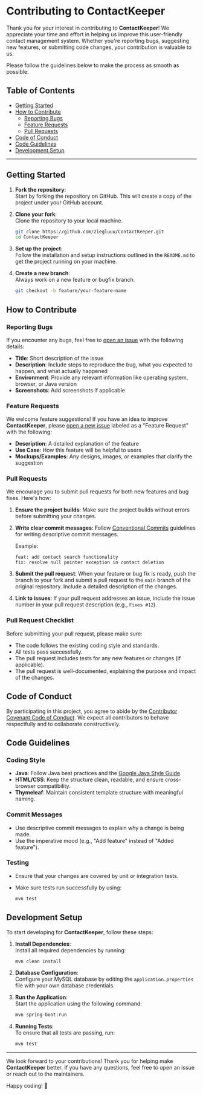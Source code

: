 
# Contributing to ContactKeeper

Thank you for your interest in contributing to **ContactKeeper**! We appreciate your time and effort in helping us improve this user-friendly contact management system. Whether you're reporting bugs, suggesting new features, or submitting code changes, your contribution is valuable to us.

Please follow the guidelines below to make the process as smooth as possible.

## Table of Contents

- [Getting Started](#getting-started)
- [How to Contribute](#how-to-contribute)
  - [Reporting Bugs](#reporting-bugs)
  - [Feature Requests](#feature-requests)
  - [Pull Requests](#pull-requests)
- [Code of Conduct](#code-of-conduct)
- [Code Guidelines](#code-guidelines)
- [Development Setup](#development-setup)

---

## Getting Started

1. **Fork the repository**:  
   Start by forking the repository on GitHub. This will create a copy of the project under your GitHub account.

2. **Clone your fork**:  
   Clone the repository to your local machine.

   ```bash
   git clone https://github.com/ziegluuu/ContactKeeper.git
   cd ContactKeeper
   ```

3. **Set up the project**:  
   Follow the installation and setup instructions outlined in the `README.md` to get the project running on your machine.

4. **Create a new branch**:  
   Always work on a new feature or bugfix branch.

   ```bash
   git checkout -b feature/your-feature-name
   ```

## How to Contribute

### Reporting Bugs

If you encounter any bugs, feel free to [open an issue](https://github.com/ziegluuu/ContactKeeper/issues) with the following details:

- **Title**: Short description of the issue
- **Description**: Include steps to reproduce the bug, what you expected to happen, and what actually happened
- **Environment**: Provide any relevant information like operating system, browser, or Java version
- **Screenshots**: Add screenshots if applicable

### Feature Requests

We welcome feature suggestions! If you have an idea to improve **ContactKeeper**, please [open a new issue](https://github.com/ziegluuu/ContactKeeper/issues) labeled as a "Feature Request" with the following:

- **Description**: A detailed explanation of the feature
- **Use Case**: How this feature will be helpful to users
- **Mockups/Examples**: Any designs, images, or examples that clarify the suggestion

### Pull Requests

We encourage you to submit pull requests for both new features and bug fixes. Here's how:

1. **Ensure the project builds**: Make sure the project builds without errors before submitting your changes.

2. **Write clear commit messages**: Follow [Conventional Commits](https://www.conventionalcommits.org/) guidelines for writing descriptive commit messages.

   Example: 
   ```
   feat: add contact search functionality
   fix: resolve null pointer exception in contact deletion
   ```

3. **Submit the pull request**: When your feature or bug fix is ready, push the branch to your fork and submit a pull request to the `main` branch of the original repository. Include a detailed description of the changes.

4. **Link to issues**: If your pull request addresses an issue, include the issue number in your pull request description (e.g., `Fixes #12`).

### Pull Request Checklist

Before submitting your pull request, please make sure:

- The code follows the existing coding style and standards.
- All tests pass successfully.
- The pull request includes tests for any new features or changes (if applicable).
- The pull request is well-documented, explaining the purpose and impact of the changes.

## Code of Conduct

By participating in this project, you agree to abide by the [Contributor Covenant Code of Conduct](https://www.contributor-covenant.org/version/2/0/code_of_conduct/). We expect all contributors to behave respectfully and to collaborate constructively.

## Code Guidelines

### Coding Style

- **Java**: Follow Java best practices and the [Google Java Style Guide](https://google.github.io/styleguide/javaguide.html).
- **HTML/CSS**: Keep the structure clean, readable, and ensure cross-browser compatibility.
- **Thymeleaf**: Maintain consistent template structure with meaningful naming.

### Commit Messages

- Use descriptive commit messages to explain why a change is being made.
- Use the imperative mood (e.g., "Add feature" instead of "Added feature").

### Testing

- Ensure that your changes are covered by unit or integration tests.
- Make sure tests run successfully by using:

  ```bash
  mvn test
  ```

## Development Setup

To start developing for **ContactKeeper**, follow these steps:

1. **Install Dependencies**:  
   Install all required dependencies by running:

   ```bash
   mvn clean install
   ```

2. **Database Configuration**:  
   Configure your MySQL database by editing the `application.properties` file with your own database credentials.

3. **Run the Application**:  
   Start the application using the following command:

   ```bash
   mvn spring-boot:run
   ```

4. **Running Tests**:  
   To ensure that all tests are passing, run:

   ```bash
   mvn test
   ```

---

We look forward to your contributions! Thank you for helping make **ContactKeeper** better. If you have any questions, feel free to open an issue or reach out to the maintainers.

Happy coding! 🎉

